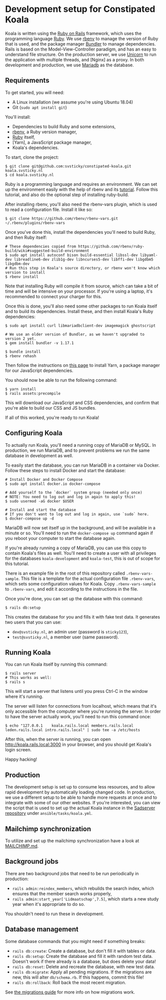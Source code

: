 # Development setup for Constipated Koala

Koala is written using the [Ruby on Rails] framework, which uses the
programming language [Ruby]. We use [rbenv] to manage the version of Ruby that
is used, and the package manager [Bundler] to manage dependencies.
Rails is based on the Model-View-Controller paradigm, and has an easy to
understand file structure. On the production server, we use [Unicorn] to run
the application with multiple threads, and [Nginx] as a proxy.
In both development and production, we use [Mariadb] as the database.

[Bundler]: https://bundler.io
[Mariadb]: https://mariadb.org
[Ruby on Rails]: https://guides.rubyonrails.org/getting_started.html
[Ruby]: https://www.ruby-lang.org/
[Unicorn]: https://bogomips.org/unicorn/
[rbenv]: https://github.com/rbenv/rbenv

## Requirements
To get started, you will need:

- A Linux installation (we assume you're using Ubuntu 18.04)
- Git (`sudo apt install git`)

You'll install:

- Dependencies to build Ruby and some extensions,
- [rbenv], a Ruby version manager,
- [Ruby] itself,
- [Yarn], a JavaScript package manager,
- Koala's dependencies.


To start, clone the project:

```console
$ git clone git@github.com:svsticky/constipated-koala.git koala.svsticky.nl
$ cd koala.svsticky.nl
```

Ruby is a programming language and requires an environment. We can set up the
environment easily with the help of rbenv and its [tutorial][rbenv-tutorial].
Follow this tutorial, and also do the optional step of installing ruby-build.

[rbenv-tutorial]: https://github.com/rbenv/rbenv#basic-github-checkout

After installing rbenv, you'll also need the rbenv-vars plugin, which is used
to read a configuration file. Install it like so:

```console
$ git clone https://github.com/rbenv/rbenv-vars.git ~/.rbenv/plugins/rbenv-vars
```

Once you've done this, install the dependencies you'll need to build Ruby, and
then Ruby itself:

```console
# These dependencies copied from https://github.com/rbenv/ruby-build/wiki#suggested-build-environment
$ sudo apt install autoconf bison build-essential libssl-dev libyaml-dev libreadline6-dev zlib1g-dev libncurses5-dev libffi-dev libgdbm5 libgdbm-dev
# Run this step in Koala's source directory, or rbenv won't know which version to install
$ rbenv install
```

Note that installing Ruby will compile it from source, which can take a bit of
time and will be intensive on your processor. If you're using a laptop, it's
recommended to connect your charger for this.

Once this is done, you'll also need some other packages to run Koala itself and
to build its dependencies. Install these, and then install Koala's Ruby
dependencies:

```console
$ sudo apt install curl libmariadbclient-dev imagemagick ghostscript

# We use an older version of Bundler, as we haven't upgraded to version 2 yet.
$ gem install bundler -v 1.17.1

$ bundle install
$ rbenv rehash
```

Then follow the instructions on [this page][yarn-install] to install Yarn,
a package manager for our JavaScript dependencies.

[yarn-install]: https://yarnpkg.com/en/docs/install#debian-stable

You should now be able to run the following command:

```console
$ yarn install
$ rails assets:precompile
```

This will download our JavaScript and CSS dependencies, and confirm that you're
able to build our CSS and JS bundles.

If all of this worked, you're ready to run Koala!

## Configuring Koala
To actually run Koala, you'll need a running copy of MariaDB or MySQL. In
production, we run MariaDB, and to prevent problems we run the same database in
development as well.

To easily start the database, you can run MariaDB in a container via Docker.
Follow these steps to install Docker and start the database:

```console
# Install Docker and Docker Compose
$ sudo apt install docker.io docker-compose

# Add yourself to the `docker` system group (needed only once)
# NOTE: You need to log out and log in again to apply this!
$ sudo usermod -aG docker $USER

# Install and start the database
# If you don't want to log out and log in again, use `sudo` here.
$ docker-compose up -d
```

MariaDB will now set itself up in the background, and will be available in
a minute or so. You'll need to run the `docker-compose up` command again if you
reboot your computer to start the database again.

If you're already running a copy of MariaDB, you can use this copy to contain
Koala's files as well. You'll need to create a user with all privileges for the
databases `koala-development` and `koala-test`, this is out of scope for this
tutorial.

There is an example file in the root of this repository called
`.rbenv-vars-sample`. This file is a template for the actual configuration file
`.rbenv-vars`, which sets some configuration values for Koala. Copy
`.rbenv-vars-sample` to `.rbenv-vars`, and edit it according to the
instructions in the file.

Once you're done, you can set up the database with this command:

```console
$ rails db:setup
```

This creates the database for you and fills it with fake test data.
It generates two users that you can use:

- `dev@svsticky.nl`, an admin user (password is `sticky123`),
- `test@svsticky.nl`, a member user (same password).

## Running Koala
You can run Koala itself by running this command:

```console
$ rails server
# This works as well:
$ rails s
```

This will start a server that listens until you press Ctrl-C in the window
where it's running.

The server will listen for connections from localhost, which means that it's
only accessible from the computer where you're running the server.
In order to have the server actually work, you'll need to run this command once:

```console
$ echo "127.0.0.1    koala.rails.local members.rails.local leden.rails.local intro.rails.local" | sudo tee -a /etc/hosts
```

After this, when the server is running, you can open
http://koala.rails.local:3000 in your browser, and you should get Koala's login
screen.

Happy hacking!

## Production
The development setup is set up to consume less resources, and to allow rapid
development by automatically loading changed code. In production, we use
a different setup to be able to handle more requests at once and to integrate
with some of our other websites. If you're interested, you can view the script
that is used to set up the actual Koala instance in the [Sadserver repository]
under `ansible/tasks/koala.yml`.

[Sadserver repository]: https://github.com/svsticky/sadserver

## Mailchimp synchronization

To utilize and set up the mailchimp synchronization have a look at [MAILCHIMP.md](MAILCHIMP.md).

## Background jobs
There are two background jobs that need to be run periodically in production:

- `rails admin:reindex_members`, which rebuilds the search index, which ensures
  that the member search works properly,
- `rails admin:start_year['Lidmaatschap',7.5]`, which starts a new study year
  when it's appropriate to do so.

You shouldn't need to run these in development.

## Database management
Some database commands that you might need if something breaks:

- `rails db:create`: Create a database, but don't fill it with tables or data.
- `rails db:setup`: Create the database and fill it with random test data.
  Doesn't work if there already is a database, but does delete your data!
- `rails db:reset`: Delete and recreate the database, with new test data.
- `rails db:migrate`: Apply all pending migrations. If the migrations are new,
  this will alter `db/schema.rb`. If this happens, commit this file!
- `rails db:rollback`: Roll back the most recent migration.

See [the migrations guide] for more info on how migrations work.

[the migrations guide]: https://guides.rubyonrails.org/active_record_migrations.html
